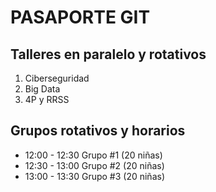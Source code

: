 # PASAPORTE GIT

## Talleres en paralelo y rotativos

1. Ciberseguridad
2. Big Data
3. 4P y RRSS

## Grupos rotativos y horarios
- 12:00 - 12:30 Grupo #1 (20 niñas)
- 12:30 - 13:00 Grupo #2 (20 niñas)
- 13:00 - 13:30 Grupo #3 (20 niñas)

